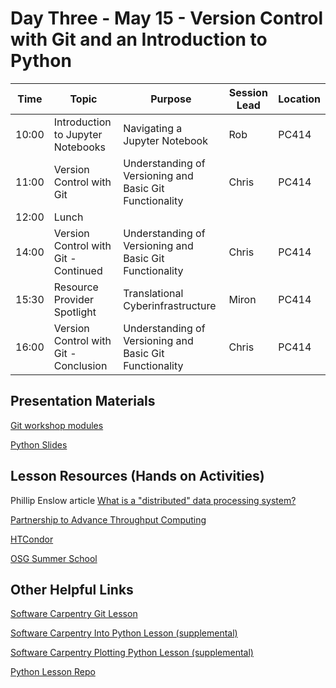 # Day Three - May 15 - Version Control with Git and an Introduction to Python 

| Time | Topic                       | Purpose | Session Lead | Location |
|------|-----------------------------|---------|--------------|----------|
| 10:00 | Introduction to Jupyter Notebooks    | Navigating a Jupyter Notebook | Rob | PC414 |
| 11:00 | Version Control with Git | Understanding of Versioning and Basic Git Functionality | Chris | PC414 |
| 12:00 | Lunch                       | | | | 
| 14:00 | Version Control with Git - Continued | Understanding of Versioning and Basic Git Functionality | Chris | PC414 | 
| 15:30 | Resource Provider Spotlight | Translational Cyberinfrastructure | Miron | PC414 | 
| 16:00 | Version Control with Git - Conclusion | Understanding of Versioning and Basic Git Functionality | Chris | PC414 |

## Presentation Materials

[Git workshop modules](git/)

[Python Slides](https://docs.google.com/presentation/d/175WGoY7wreqT4HSNsBNovBffI_prKIVgDwIgwCga84E/edit#slide=id.g23f49913e7f_0_9n)

## Lesson Resources (Hands on Activities)

Phillip Enslow article [What is a "distributed" data processing system?](https://ieeexplore.ieee.org/abstract/document/1646676)

[Partnership to Advance Throughput Computing](https://path-cc.io/)

[HTCondor](https://htcondor.org/)

[OSG Summer School](https://osg-htc.org/community/school.html)  

## Other Helpful Links
[Software Carpentry Git Lesson](https://swcarpentry.github.io/git-novice/)

[Software Carpentry Into Python Lesson (supplemental)](https://swcarpentry.github.io/python-novice-inflammation/)

[Software Carpentry Plotting Python Lesson (supplemental)](http://swcarpentry.github.io/python-novice-gapminder/)

[Python Lesson Repo](https://github.com/ricardo0129/PythonWorkshop)
